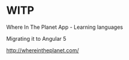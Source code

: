 # WITP
Where In The Planet App - Learning languages

Migrating it to Angular 5

http://whereintheplanet.com/
